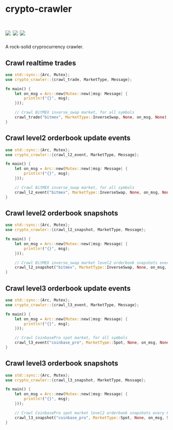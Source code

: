 # crypto-crawler

[![](https://img.shields.io/github/workflow/status/soulmachine/crypto-crawler-rs/CI/main)](https://github.com/soulmachine/crypto-crawler-rs/actions?query=branch%3Amain)
[![](https://img.shields.io/crates/v/crypto-crawler.svg)](https://crates.io/crates/crypto-crawler)
[![](https://docs.rs/crypto-crawler/badge.svg)](https://docs.rs/crypto-crawler)
==========

A rock-solid cryprocurrency crawler.

## Crawl realtime trades

```rust
use std::sync::{Arc, Mutex};
use crypto_crawler::{crawl_trade, MarketType, Message};

fn main() {
    let on_msg = Arc::new(Mutex::new(|msg: Message| {
        println!("{}", msg);
    }));

    // Crawl BitMEX inverse_swap market, for all symbols
    crawl_trade("bitmex", MarketType::InverseSwap, None, on_msg, None);
}
```

## Crawl level2 orderbook update events

```rust
use std::sync::{Arc, Mutex};
use crypto_crawler::{crawl_l2_event, MarketType, Message};

fn main() {
    let on_msg = Arc::new(Mutex::new(|msg: Message| {
        println!("{}", msg);
    }));

    // Crawl BitMEX inverse_swap market, for all symbols
    crawl_l2_event("bitmex", MarketType::InverseSwap, None, on_msg, None);
}
```

## Crawl level2 orderbook snapshots

```rust
use std::sync::{Arc, Mutex};
use crypto_crawler::{crawl_l2_snapshot, MarketType, Message};

fn main() {
    let on_msg = Arc::new(Mutex::new(|msg: Message| {
        println!("{}", msg);
    }));

    // Crawl BitMEX inverse_swap market level2 orderbook snapshots every 60 seconds, for all symbols
    crawl_l2_snapshot("bitmex", MarketType::InverseSwap, None, on_msg, Some(60), None);
}
```

## Crawl level3 orderbook update events

```rust
use std::sync::{Arc, Mutex};
use crypto_crawler::{crawl_l3_event, MarketType, Message};

fn main() {
    let on_msg = Arc::new(Mutex::new(|msg: Message| {
        println!("{}", msg);
    }));

    // Crawl CoinbasePro spot market, for all symbols
    crawl_l3_event("coinbase_pro", MarketType::Spot, None, on_msg, None);
}
```

## Crawl level3 orderbook snapshots

```rust
use std::sync::{Arc, Mutex};
use crypto_crawler::{crawl_l3_snapshot, MarketType, Message};

fn main() {
    let on_msg = Arc::new(Mutex::new(|msg: Message| {
        println!("{}", msg);
    }));

    // Crawl CoinbasePro spot market level2 orderbook snapshots every 60 seconds, for all symbols
    crawl_l3_snapshot("coinbase_pro", MarketType::Spot, None, on_msg, Some(60), None);
}
```
